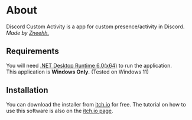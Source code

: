 # About

Discord Custom Activity is a app for custom presence/activity in Discord.  
*Made by [Zneehh.](https://discord.com/users/371575830951755777)*

## Requirements

You will need [.NET Desktop Runtime 6.0(x64)](https://dotnet.microsoft.com/en-us/download/dotnet/6.0) to run the application.  
This application is **Windows Only**. (Tested on Windows 11)  

## Installation

You can download the installer from [itch.io](https://zneehh.itch.io/discord-custom-activity) for free.
The tutorial on how to use this software is also on the [itch.io page](https://zneehh.itch.io/discord-custom-activity).

